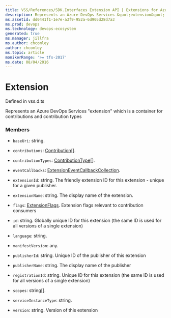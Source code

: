 ```yaml
---
title: VSS/References/SDK.Interfaces Extension API | Extensions for Azure DevOps Services
description: Represents an Azure DevOps Services &quot;extension&quot; which is a container for contributions and contribution types
ms.assetid: dd0441f1-1e7e-a3f9-952a-6d905d28d7a3
ms.prod: devops
ms.technology: devops-ecosystem
generated: true
ms.manager: jillfra
ms.author: chcomley
author: chcomley
ms.topic: article
monikerRange: '>= tfs-2017'
ms.date: 08/04/2016
---
```


# Extension

Defined in vss.d.ts


Represents an Azure DevOps Services &quot;extension&quot; which is a container for contributions and contribution types 

### Members

* `baseUri`: string. 

* `contributions`: [Contribution](../../../VSS/References/SDK_Interfaces/Contribution.md)[]. 

* `contributionTypes`: [ContributionType](../../../VSS/References/SDK_Interfaces/ContributionType.md)[]. 

* `eventCallbacks`: [ExtensionEventCallbackCollection](../../../VSS/References/SDK_Interfaces/ExtensionEventCallbackCollection.md). 

* `extensionId`: string. The friendly extension ID for this extension - unique for a given publisher.

* `extensionName`: string. The display name of the extension.

* `flags`: [ExtensionFlags](../../../VSS/References/SDK_Interfaces/ExtensionFlags.md). Extension flags relevant to contribution consumers

* `id`: string. Globally unique ID for this extension (the same ID is used for all versions of a single extension)

* `language`: string. 

* `manifestVersion`: any. 

* `publisherId`: string. Unique ID of the publisher of this extension

* `publisherName`: string. The display name of the publisher

* `registrationId`: string. Unique ID for this extension (the same ID is used for all versions of a single extension)

* `scopes`: string[]. 

* `serviceInstanceType`: string. 

* `version`: string. Version of this extension

